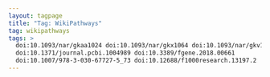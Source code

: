 ```yaml
---
layout: tagpage
title: "Tag: WikiPathways"
tag: wikipathways
tags: >
  doi:10.1093/nar/gkaa1024 doi:10.1093/nar/gkx1064 doi:10.1093/nar/gkv1024
  doi:10.1371/journal.pcbi.1004989 doi:10.3389/fgene.2018.00661
  doi:10.1007/978-3-030-67727-5_73 doi:10.12688/f1000research.13197.2
---
```


